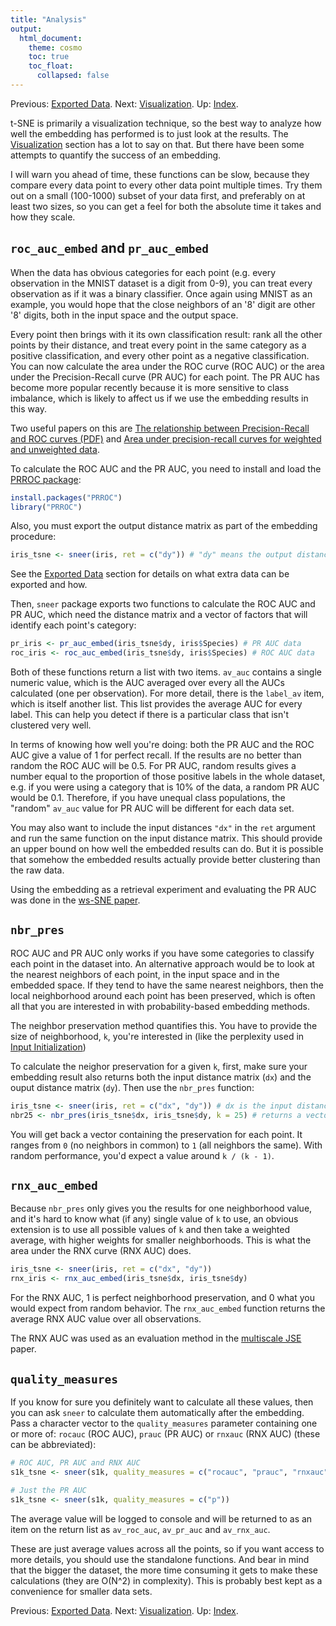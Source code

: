 ```yaml
---
title: "Analysis"
output:
  html_document:
    theme: cosmo
    toc: true
    toc_float:
      collapsed: false
---
```


Previous: [Exported Data](exported-data.html). Next: [Visualization](visualization.html). Up: [Index](index.html).

t-SNE is primarily a visualization technique, so the best way to analyze how
well the embedding has performed is to just look at the results. The 
[Visualization](visualization.html) section has a lot to say on that. But there 
have been some attempts to quantify the success of an embedding.

I will warn you ahead of time, these functions can be slow, because they 
compare every data point to every other data point multiple times. Try them
out on a small (100-1000) subset of your data first, and preferably on at 
least two sizes, so you can get a feel for both the absolute time it takes
and how they scale.

## `roc_auc_embed` and `pr_auc_embed`

When the data has obvious categories for each point (e.g. every observation in
the MNIST dataset is a digit from 0-9), you can treat every observation as if
it was a binary classifier. Once again using MNIST as an example, you would
hope that the close neighbors of an '8' digit are other '8' digits, both in
the input space and the output space.

Every point then brings with it its own classification result: rank all the 
other points by their distance, and treat every point in the same category as a 
positive classification, and every other point as a negative classification. 
You can now calculate the area under the ROC curve (ROC AUC) or the 
area under the Precision-Recall curve (PR AUC) for each point. The PR AUC has
become more popular recently because it is more sensitive to class imbalance,
which is likely to affect us if we use the embedding results in this way.

Two useful papers on this are 
[The relationship between Precision-Recall and ROC curves (PDF)](http://pages.cs.wisc.edu/~jdavis/davisgoadrichcamera2.pdf)
and
[Area under precision-recall curves for weighted and unweighted data](http://dx.doi.org/10.1371/journal.pone.0092209).

To calculate the ROC AUC and the PR AUC, you need to install and load the
[PRROC package](https://cran.r-project.org/package=PRROC):

```R
install.packages("PRROC")
library("PRROC")
```

Also, you must export the output distance matrix as part of the embedding
procedure:

```R
iris_tsne <- sneer(iris, ret = c("dy")) # "dy" means the output distance matrix
```

See the [Exported Data](exported-data.html) section for details on what extra
data can be exported and how.

Then, `sneer` package exports two functions to calculate the ROC AUC and PR AUC,
which need the distance matrix and a vector of factors that will identify each
point's category:

```R
pr_iris <- pr_auc_embed(iris_tsne$dy, iris$Species) # PR AUC data
roc_iris <- roc_auc_embed(iris_tsne$dy, iris$Species) # ROC AUC data
```

Both of these functions return a list with two items. `av_auc` contains a single
numeric value, which is the AUC averaged over every all the AUCs calculated
(one per observation). For more detail, there is the `label_av` item, which is
itself another list. This list provides the average AUC for every label. This
can help you detect if there is a particular class that isn't clustered very
well.

In terms of knowing how well you're doing: both the PR AUC and the ROC AUC
give a value of 1 for perfect recall. If the results are no better than random
the ROC AUC will be 0.5. For PR AUC, random results gives a number equal to
the proportion of those positive labels in the whole dataset, e.g. if you 
were using a category that is 10% of the data, a random PR AUC would be 0.1.
Therefore, if you have unequal class populations, the "random" `av_auc` value 
for PR AUC will be different for each data set.

You may also want to include the input distances `"dx"` in the `ret` argument
and run the same function on the input distance matrix. This should provide
an upper bound on how well the embedded results can do. But it is possible that
somehow the embedded results actually provide better clustering than the raw
data.

Using the embedding as a retrieval experiment and evaluating the PR AUC was
done in the 
[ws-SNE paper](http://jmlr.org/proceedings/papers/v32/yange14.html).

## `nbr_pres`

ROC AUC and PR AUC only works if you have some categories to classify each
point in the dataset into. An alternative approach would be to look at
the nearest neighbors of each point, in the input space and in the embedded
space. If they tend to have the same nearest neighbors, then the local
neighborhood around each point has been preserved, which is often all that you 
are interested in with probability-based embedding methods.

The neighbor preservation method quantifies this. You have to provide the
size of neighborhood, `k`, you're interested in (like the perplexity used in 
[Input Initialization](input-initialization.html)) 

To calculate the neighor preservation for a given `k`, first, make sure your
embedding result also returns both the input distance matrix (`dx`) and the
ouput distance matrix (`dy`). Then use the `nbr_pres` function:

```R
iris_tsne <- sneer(iris, ret = c("dx", "dy")) # dx is the input distance matrix
nbr25 <- nbr_pres(iris_tsne$dx, iris_tsne$dy, k = 25) # returns a vector
```

You will get back a vector containing the preservation for each point. 
It ranges from `0` (no neighbors in common) to `1` (all neighbors the same). 
With random performance, you'd expect a value around `k / (k - 1)`.

## `rnx_auc_embed`

Because `nbr_pres` only gives you the results for one neighborhood value, and 
it's hard to know what (if any) single value of `k` to use, an obvious 
extension is to use all possible values of `k` and then take a weighted average,
with higher weights for smaller neighborhoods. This is what the area under the
RNX curve (RNX AUC) does.

```R
iris_tsne <- sneer(iris, ret = c("dx", "dy"))
rnx_iris <- rnx_auc_embed(iris_tsne$dx, iris_tsne$dy)
```

For the RNX AUC, 1 is perfect neighborhood preservation, and 0 what you would
expect from random behavior. The `rnx_auc_embed` function returns the
average RNX AUC value over all observations.

The RNX AUC was used as an evaluation method in the 
[multiscale JSE](http://dx.doi.org/10.1016/j.neucom.2014.12.095) paper.

## `quality_measures`

If you know for sure you definitely want to calculate all these values, then
you can ask `sneer` to calculate them automatically after the embedding. Pass
a character vector to the `quality_measures` parameter containing one or more
of: `rocauc` (ROC AUC), `prauc` (PR AUC) or `rnxauc` (RNX AUC) (these can be
abbreviated):

```R
# ROC AUC, PR AUC and RNX AUC
s1k_tsne <- sneer(s1k, quality_measures = c("rocauc", "prauc", "rnxauc"))

# Just the PR AUC
s1k_tsne <- sneer(s1k, quality_measures = c("p"))
```

The average value will be logged to console and will be returned to as an item
on the return list as `av_roc_auc`, `av_pr_auc` and `av_rnx_auc`.

These are just average values across all the points, so if you want access
to more details, you should use the standalone functions. And bear in mind
that the bigger the dataset, the more time consuming it gets to make these
calculations (they are O(N^2) in complexity). This is probably best kept as a 
convenience for smaller data sets.

Previous: [Exported Data](exported-data.html). Next: [Visualization](visualization.html). Up: [Index](index.html).
